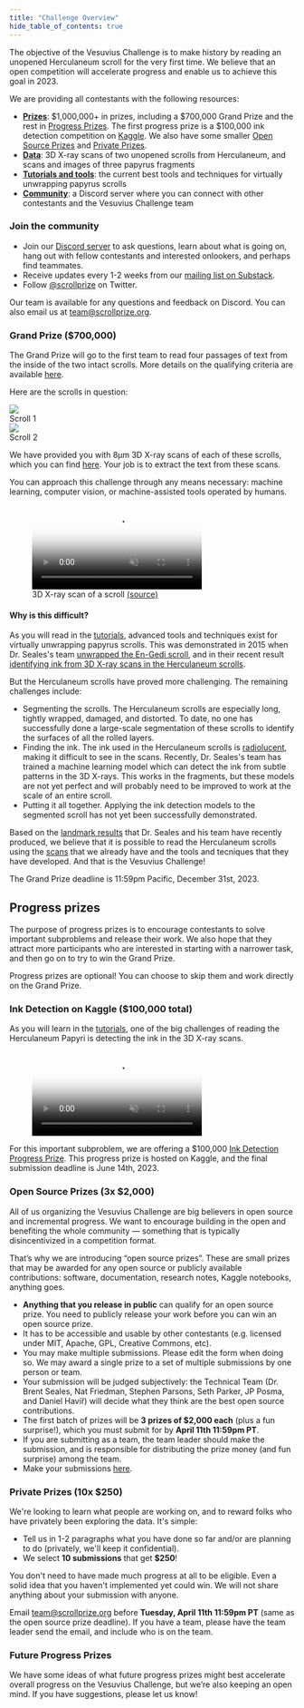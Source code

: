 ```yaml
---
title: "Challenge Overview"
hide_table_of_contents: true
---
```


<head>
  <html data-theme="dark" />

  <meta
    name="description"
    content="A $1,000,000+ machine learning and computer vision competition"
  />

  <meta property="og:type" content="website" />
  <meta property="og:url" content="https://scrollprize.org" />
  <meta property="og:title" content="Vesuvius Challenge" />
  <meta
    property="og:description"
    content="A $1,000,000+ machine learning and computer vision competition"
  />
  <meta
    property="og:image"
    content="https://scrollprize.org/img/social/opengraph.jpg"
  />

  <meta property="twitter:card" content="summary_large_image" />
  <meta property="twitter:url" content="https://scrollprize.org" />
  <meta property="twitter:title" content="Vesuvius Challenge" />
  <meta
    property="twitter:description"
    content="A $1,000,000+ machine learning and computer vision competition"
  />
  <meta
    property="twitter:image"
    content="https://scrollprize.org/img/social/opengraph.jpg"
  />
</head>

The objective of the Vesuvius Challenge is to make history by reading an unopened Herculaneum scroll for the very first time. We believe that an open competition will accelerate progress and enable us to achieve this goal in 2023.

<div>We are providing all contestants with the following resources:</div>

- **[Prizes](/overview#grand-prize-150000)**: $1,000,000+ in prizes, including a $700,000 Grand Prize and the rest in [Progress Prizes](/overview#progress-prizes-100000). The first progress prize is a $100,000 ink detection competition on [Kaggle](https://www.kaggle.com/competitions/vesuvius-challenge-ink-detection). We also have some smaller [Open Source Prizes](/overview#open-source-prizes-3x-2000) and [Private Prizes](/overview#private-prizes-10x-250).
- **[Data](/data)**: 3D X-ray scans of two unopened scrolls from Herculaneum, and scans and images of three papyrus fragments
- **[Tutorials and tools](/tutorial1)**: the current best tools and techniques for virtually unwrapping papyrus scrolls
- **[Community](/participate)**: a Discord server where you can connect with other contestants and the Vesuvius Challenge team

### Join the community

- Join our [Discord server](https://discord.gg/6FgWYNjb4N) to ask questions, learn about what is going on, hang out with fellow contestants and interested onlookers, and perhaps find teammates.
- Receive updates every 1-2 weeks from our [mailing list on Substack](https://scrollprize.substack.com).
- Follow [@scrollprize](https://twitter.com/scrollprize) on Twitter.

Our team is available for any questions and feedback on Discord. You can also email us at team@scrollprize.org.


### Grand Prize ($700,000)

The Grand Prize will go to the first team to read four passages of text from the inside of the two intact scrolls. More details on the qualifying criteria are available [here](/participate).

Here are the scrolls in question:

<div className="flex w-[100%]">
    <div className="w-[100%] mb-2 mr-2"><img src="/img/overview/scroll1-small.jpg" className="w-[100%]"/><figcaption className="mt-0">Scroll 1</figcaption></div>
    <div className="w-[100%] mb-2"><img src="/img/overview/scroll2-small.jpg" className="w-[100%]"/><figcaption className="mt-0">Scroll 2</figcaption></div>
</div>

We have provided you with 8µm 3D X-ray scans of each of these scrolls, which you can find [here](/data). Your job is to extract the text from these scans.

You can approach this challenge through any means necessary: machine learning, computer vision, or machine-assisted tools operated by humans.

<figure>
  <video autoPlay playsInline loop muted className="w-[100%]" poster="/img/overview/scroll-inside-animation-4.jpg">
    <source src="/img/overview/scroll-inside-animation-4.webm" type="video/webm"/>
    <source src="/img/overview/scroll-inside-animation-4.mp4" type="video/mp4"/>
  </video>
  <figcaption className="mt-0">3D X-ray scan of a scroll <a href="https://www.youtube.com/watch?v=PpNq2cFotyY">(source)</a></figcaption>
</figure>

#### Why is this difficult?

As you will read in the [tutorials](/tutorial1), advanced tools and techniques exist for virtually unwrapping papyrus scrolls. This was demonstrated in 2015 when Dr. Seales's team [unwrapped the En-Gedi scroll](https://www2.cs.uky.edu/dri/the-scroll-from-en-gedi/), and in their recent result [identifying ink from 3D X-ray scans in the Herculaneum scrolls](https://raw.githubusercontent.com/educelab/EduceLab-Scrolls/main/paper/EduceLab-Scrolls.pdf).

<div>But the Herculaneum scrolls have proved more challenging. The remaining challenges include:</div>

- Segmenting the scrolls. The Herculaneum scrolls are especially long, tightly wrapped, damaged, and distorted. To date, no one has successfully done a large-scale segmentation of these scrolls to identify the surfaces of all the rolled layers.
- Finding the ink. The ink used in the Herculaneum scrolls is [radiolucent](https://en.wikipedia.org/wiki/Radiodensity), making it difficult to see in the scans. Recently, Dr. Seales's team has trained a machine learning model which can detect the ink from subtle patterns in the 3D X-rays. This works in the fragments, but these models are not yet perfect and will probably need to be improved to work at the scale of an entire scroll.
- Putting it all together. Applying the ink detection models to the segmented scroll has not yet been successfully demonstrated.

Based on the [landmark results](https://raw.githubusercontent.com/educelab/EduceLab-Scrolls/main/paper/EduceLab-Scrolls.pdf) that Dr. Seales and his team have recently produced, we believe that it is possible to read the Herculaneum scrolls using the [scans](/data) that we already have and the tools and tecniques that they have developed. And that is the Vesuvius Challenge!

The Grand Prize deadline is 11:59pm Pacific, December 31st, 2023.

## Progress prizes

The purpose of progress prizes is to encourage contestants to solve important subproblems and release their work. We also hope that they attract more participants who are interested in starting with a narrower task, and then go on to try to win the Grand Prize.

Progress prizes are optional! You can choose to skip them and work directly on the Grand Prize.

### Ink Detection on Kaggle ($100,000 total)

As you will learn in the [tutorials](/tutorial1), one of the big challenges of reading the Herculaneum Papyri is detecting the ink in the 3D X-ray scans.

<figure>
  <video autoPlay playsInline loop muted className="w-[100%]" poster="/img/tutorials/ink-detection-anim2-dark.jpg">
    <source src="/img/tutorials/ink-detection-anim2-dark.webm" type="video/webm"/>
    <source src="/img/tutorials/ink-detection-anim2-dark.mp4" type="video/mp4"/>
  </video>
</figure>

For this important subproblem, we are offering a $100,000 [Ink Detection Progress Prize](https://www.kaggle.com/competitions/vesuvius-challenge-ink-detection/). This progress prize is hosted on Kaggle, and the final submission deadline is June 14th, 2023.

### Open Source Prizes (3x $2,000)

All of us organizing the Vesuvius Challenge are big believers in open source and  incremental progress. We want to encourage building in the open and benefiting the whole community — something that is typically disincentivized in a competition format.

That’s why we are introducing “open source prizes”. These are small prizes that may be awarded for any open source or publicly available contributions: software, documentation, research notes, Kaggle notebooks, anything goes.

* **Anything that you release in public** can qualify for an open source prize. You need to publicly release your work before you can win an open source prize.
* It has to be accessible and usable by other contestants (e.g. licensed under MIT, Apache, GPL, Creative Commons, etc).
* You may make multiple submissions. Please edit the form when doing so. We may award a single prize to a set of multiple submissions by one person or team.
* Your submission will be judged subjectively: the Technical Team (Dr. Brent Seales, Nat Friedman, Stephen Parsons, Seth Parker, JP Posma, and Daniel Havíř) will decide what they think are the best open source contributions.
* The first batch of prizes will be **3 prizes of $2,000 each** (plus a fun surprise!), which you must submit for by **April 11th 11:59pm PT**.
* If you are submitting as a team, the team leader should make the submission, and is responsible for distributing the prize money (and fun surprise) among the team.
* Make your submissions [here](https://forms.gle/4qiDBW4uxKET87oh8).

### Private Prizes (10x $250)

We're looking to learn what people are working on, and to reward folks who have privately been exploring the data. It's simple:

* Tell us in 1-2 paragraphs what you have done so far and/or are planning to do (privately, we'll keep it confidential).
* We select **10 submissions** that get **$250**!

You don't need to have made much progress at all to be eligible. Even a solid idea that you haven't implemented yet could win. We will not share anything about your submission with anyone.

Email team@scrollprize.org before **Tuesday, April 11th 11:59pm PT** (same as the open source prize deadline). If you have a team, please have the team leader send the email, and include who is on the team.

### Future Progress Prizes

We have some ideas of what future progress prizes might best accelerate overall progress on the Vesuvius Challenge, but we’re also keeping an open mind. If you have suggestions, please let us know!

